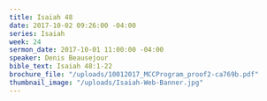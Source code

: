```yaml
---
title: Isaiah 48
date: 2017-10-02 09:26:00 -04:00
series: Isaiah
week: 24
sermon_date: 2017-10-01 11:00:00 -04:00
speaker: Denis Beausejour
bible_text: Isaiah 48:1-22
brochure_file: "/uploads/10012017_MCCProgram_proof2-ca769b.pdf"
thumbnail_image: "/uploads/Isaiah-Web-Banner.jpg"
---
```


